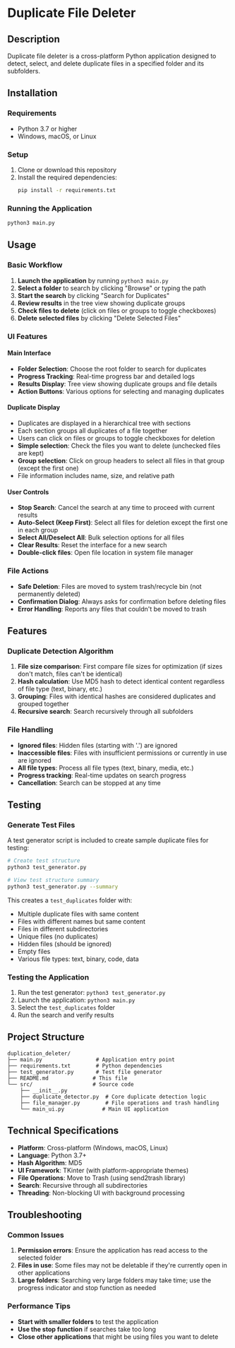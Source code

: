 # Duplicate File Deleter

## Description

Duplicate file deleter is a cross-platform Python application designed to detect, select, and delete duplicate files in a specified folder and its subfolders.

## Installation

### Requirements
- Python 3.7 or higher
- Windows, macOS, or Linux

### Setup
1. Clone or download this repository
2. Install the required dependencies:
   ```bash
   pip install -r requirements.txt
   ```

### Running the Application
```bash
python3 main.py
```

## Usage

### Basic Workflow
1. **Launch the application** by running `python3 main.py`
2. **Select a folder** to search by clicking "Browse" or typing the path
3. **Start the search** by clicking "Search for Duplicates"
4. **Review results** in the tree view showing duplicate groups
5. **Check files to delete** (click on files or groups to toggle checkboxes)
6. **Delete selected files** by clicking "Delete Selected Files"

### UI Features

#### Main Interface
- **Folder Selection**: Choose the root folder to search for duplicates
- **Progress Tracking**: Real-time progress bar and detailed logs
- **Results Display**: Tree view showing duplicate groups and file details
- **Action Buttons**: Various options for selecting and managing duplicates

#### Duplicate Display
- Duplicates are displayed in a hierarchical tree with sections
- Each section groups all duplicates of a file together
- Users can click on files or groups to toggle checkboxes for deletion
- **Simple selection**: Check the files you want to delete (unchecked files are kept)
- **Group selection**: Click on group headers to select all files in that group (except the first one)
- File information includes name, size, and relative path

#### User Controls
- **Stop Search**: Cancel the search at any time to proceed with current results
- **Auto-Select (Keep First)**: Select all files for deletion except the first one in each group
- **Select All/Deselect All**: Bulk selection options for all files
- **Clear Results**: Reset the interface for a new search
- **Double-click files**: Open file location in system file manager

### File Actions
- **Safe Deletion**: Files are moved to system trash/recycle bin (not permanently deleted)
- **Confirmation Dialog**: Always asks for confirmation before deleting files
- **Error Handling**: Reports any files that couldn't be moved to trash

## Features

### Duplicate Detection Algorithm
1. **File size comparison**: First compare file sizes for optimization (if sizes don't match, files can't be identical)
2. **Hash calculation**: Use MD5 hash to detect identical content regardless of file type (text, binary, etc.)
3. **Grouping**: Files with identical hashes are considered duplicates and grouped together
4. **Recursive search**: Search recursively through all subfolders

### File Handling
- **Ignored files**: Hidden files (starting with '.') are ignored
- **Inaccessible files**: Files with insufficient permissions or currently in use are ignored
- **All file types**: Process all file types (text, binary, media, etc.)
- **Progress tracking**: Real-time updates on search progress
- **Cancellation**: Search can be stopped at any time

## Testing

### Generate Test Files
A test generator script is included to create sample duplicate files for testing:

```bash
# Create test structure
python3 test_generator.py

# View test structure summary
python3 test_generator.py --summary
```

This creates a `test_duplicates` folder with:
- Multiple duplicate files with same content
- Files with different names but same content
- Files in different subdirectories
- Unique files (no duplicates)
- Hidden files (should be ignored)
- Empty files
- Various file types: text, binary, code, data

### Testing the Application
1. Run the test generator: `python3 test_generator.py`
2. Launch the application: `python3 main.py`
3. Select the `test_duplicates` folder
4. Run the search and verify results

## Project Structure

```
duplication_deleter/
├── main.py                 # Application entry point
├── requirements.txt        # Python dependencies
├── test_generator.py       # Test file generator
├── README.md              # This file
└── src/                   # Source code
    ├── __init__.py
    ├── duplicate_detector.py  # Core duplicate detection logic
    ├── file_manager.py        # File operations and trash handling
    └── main_ui.py            # Main UI application
```

## Technical Specifications

- **Platform**: Cross-platform (Windows, macOS, Linux)
- **Language**: Python 3.7+
- **Hash Algorithm**: MD5
- **UI Framework**: TKinter (with platform-appropriate themes)
- **File Operations**: Move to Trash (using send2trash library)
- **Search**: Recursive through all subdirectories
- **Threading**: Non-blocking UI with background processing

## Troubleshooting

### Common Issues
1. **Permission errors**: Ensure the application has read access to the selected folder
2. **Files in use**: Some files may not be deletable if they're currently open in other applications
3. **Large folders**: Searching very large folders may take time; use the progress indicator and stop function as needed

### Performance Tips
- **Start with smaller folders** to test the application
- **Use the stop function** if searches take too long
- **Close other applications** that might be using files you want to delete

